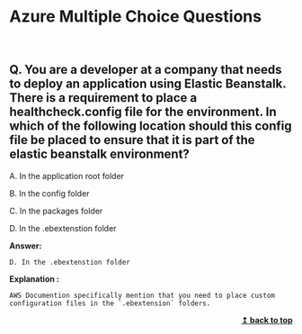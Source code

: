 # Azure Multiple Choice Questions

<br/>

## Q. You are a developer at a company that needs to deploy an application using Elastic Beanstalk. There is a requirement to place a healthcheck.config file for the environment. In which of the following location should this config file be placed to ensure that it is part of the elastic beanstalk environment?

A. In the application root folder

B. In the config folder

C. In the packages folder

D. In the .ebextenstion folder


**Answer:**

```
D. In the .ebextenstion folder
```

**Explanation :**

```
AWS Documention specifically mention that you need to place custom configuration files in the `.ebextension` folders.
```

<div align="right">
    <b><a href="#">↥ back to top</a></b>
</div>
